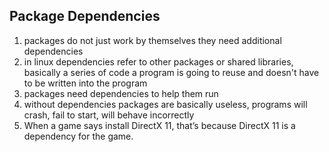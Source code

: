 ## Package Dependencies 
1. packages do not just work by themselves they need additional dependencies 
2. in linux dependencies refer to other packages or shared libraries, basically a series of code a program is going to reuse and doesn't have to be written into the program
3. packages need dependencies to help them run 
4. without dependencies packages are basically useless, programs will crash, fail to start, will behave incorrectly
5. When a game says install DirectX 11, that’s because DirectX 11 is a dependency for the game.